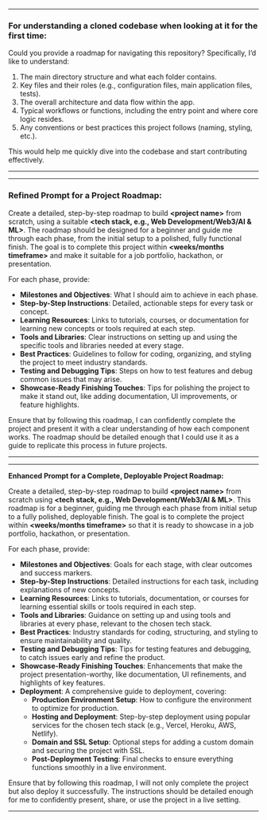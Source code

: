 
---

### **For understanding a cloned codebase when looking at it for the first time:**

Could you provide a roadmap for navigating this repository? Specifically, I’d like to understand:
1. The main directory structure and what each folder contains.
2. Key files and their roles (e.g., configuration files, main application files, tests).
3. The overall architecture and data flow within the app.
4. Typical workflows or functions, including the entry point and where core logic resides.
5. Any conventions or best practices this project follows (naming, styling, etc.).

This would help me quickly dive into the codebase and start contributing effectively.

---

---

### **Refined Prompt for a Project Roadmap:**

Create a detailed, step-by-step roadmap to build **\<project name\>** from scratch, using a suitable **\<tech stack, e.g., Web Development/Web3/AI & ML\>**. The roadmap should be designed for a beginner and guide me through each phase, from the initial setup to a polished, fully functional finish. The goal is to complete this project within **\<weeks/months timeframe\>** and make it suitable for a job portfolio, hackathon, or presentation.

For each phase, provide:
- **Milestones and Objectives**: What I should aim to achieve in each phase.
- **Step-by-Step Instructions**: Detailed, actionable steps for every task or concept.
- **Learning Resources**: Links to tutorials, courses, or documentation for learning new concepts or tools required at each step.
- **Tools and Libraries**: Clear instructions on setting up and using the specific tools and libraries needed at every stage.
- **Best Practices**: Guidelines to follow for coding, organizing, and styling the project to meet industry standards.
- **Testing and Debugging Tips**: Steps on how to test features and debug common issues that may arise.
- **Showcase-Ready Finishing Touches**: Tips for polishing the project to make it stand out, like adding documentation, UI improvements, or feature highlights.

Ensure that by following this roadmap, I can confidently complete the project and present it with a clear understanding of how each component works. The roadmap should be detailed enough that I could use it as a guide to replicate this process in future projects.

---

---

**Enhanced Prompt for a Complete, Deployable Project Roadmap:**

 Create a detailed, step-by-step roadmap to build **\<project name\>** from scratch using **\<tech stack, e.g., Web Development/Web3/AI & ML\>**. This roadmap is for a beginner, guiding me through each phase from initial setup to a fully polished, deployable finish. The goal is to complete the project within **\<weeks/months timeframe\>** so that it is ready to showcase in a job portfolio, hackathon, or presentation.
  
 For each phase, provide:
 - **Milestones and Objectives**: Goals for each stage, with clear outcomes and success markers.
 - **Step-by-Step Instructions**: Detailed instructions for each task, including explanations of new concepts.
 - **Learning Resources**: Links to tutorials, documentation, or courses for learning essential skills or tools required in each step.
 - **Tools and Libraries**: Guidance on setting up and using tools and libraries at every phase, relevant to the chosen tech stack.
 - **Best Practices**: Industry standards for coding, structuring, and styling to ensure maintainability and quality.
 - **Testing and Debugging Tips**: Tips for testing features and debugging, to catch issues early and refine the product.
 - **Showcase-Ready Finishing Touches**: Enhancements that make the project presentation-worthy, like documentation, UI refinements, and highlights of key features.
 - **Deployment**: A comprehensive guide to deployment, covering:
     - **Production Environment Setup**: How to configure the environment to optimize for production.
     - **Hosting and Deployment**: Step-by-step deployment using popular services for the chosen tech stack (e.g., Vercel, Heroku, AWS, Netlify).
     - **Domain and SSL Setup**: Optional steps for adding a custom domain and securing the project with SSL.
     - **Post-Deployment Testing**: Final checks to ensure everything functions smoothly in a live environment.

 Ensure that by following this roadmap, I will not only complete the project but also deploy it successfully. The instructions should be detailed enough for me to confidently present, share, or use the project in a live setting.

---

